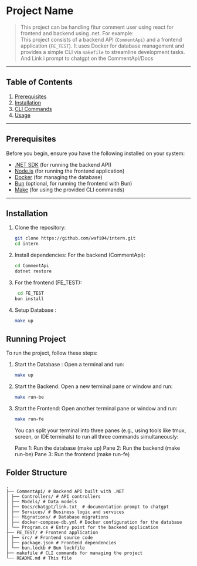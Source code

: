 # Project Name

> This project can be handling fitur comment user using react for frontend and backend using .net. For example:  
> This project consists of a backend API (`CommentApi`) and a frontend application (`FE_TEST`). It uses Docker for database management and provides a simple CLI via `makefile` to streamline development tasks.
> And Link i prompt to chatgpt on the CommentApi/Docs

---

## Table of Contents

1. [Prerequisites](#prerequisites)
2. [Installation](#installation)
3. [CLI Commands](#cli-commands)
4. [Usage](#usage)

---

## Prerequisites

Before you begin, ensure you have the following installed on your system:

- [.NET SDK](https://dotnet.microsoft.com/download) (for running the backend API)
- [Node.js](https://nodejs.org/) (for running the frontend application)
- [Docker](https://www.docker.com/) (for managing the database)
- [Bun](https://bun.sh/) (optional, for running the frontend with Bun)
- [Make](https://www.gnu.org/software/make/) (for using the provided CLI commands)

---

## Installation

1. Clone the repository:
   ```bash
   git clone https://github.com/wafi04/intern.git
   cd intern
   ```
2. Install dependencies:
   For the backend (CommentApi):

   ```bash
   cd CommentApi
   dotnet restore
   ```

3. For the frontend (FE_TEST):

   ```bash
    cd FE_TEST
   bun install
   ```

4. Setup Database :

   ```bash
   make up
   ```

## Running Project

To run the project, follow these steps:

1.  Start the Database :
    Open a terminal and run:
    ```bash
    make up
    ```
2.  Start the Backend:
    Open a new terminal pane or window and run:
    ```bash
    make run-be
    ```
3.  Start the Frontend:
    Open another terminal pane or window and run:

    ```bash
    make run-fe
    ```

    You can split your terminal into three panes (e.g., using tools like tmux, screen, or IDE terminals) to run all three commands simultaneously:

    Pane 1: Run the database (make up)
    Pane 2: Run the backend (make run-be)
    Pane 3: Run the frontend (make run-fe)

## Folder Structure

    .
    ├── CommentApi/ # Backend API built with .NET
    │ ├── Controllers/ # API controllers
    │ ├── Models/ # Data models
    │ ├── Docs/chatgpt/link.txt  # documentation prompt to chatgpt
    │ ├── Services/ # Business logic and services
    │ ├── Migrations/ # Database migrations
    │ ├── docker-compose-db.yml # Docker configuration for the database
    │ └── Program.cs # Entry point for the backend application
    ├── FE_TEST/ # Frontend application
    │ ├── src/ # Frontend source code
    │ ├── package.json # Frontend dependencies
    │ └── bun.lockb # Bun lockfile
    ├── makefile # CLI commands for managing the project
    └── README.md # This file
